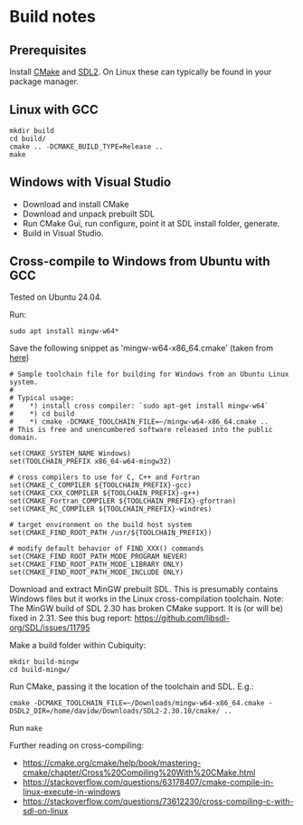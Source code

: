 Build notes
===========

Prerequisites
-------------
Install [CMake](https://cmake.org/) and [SDL2](https://libsdl.org/). On Linux these can typically be found in your package manager.

Linux with GCC
--------------
```
mkdir build
cd build/
cmake .. -DCMAKE_BUILD_TYPE=Release ..
make
```

Windows with Visual Studio
--------------------------
* Download and install CMake
* Download and unpack prebuilt SDL
* Run CMake Gui, run configure, point it at SDL install folder, generate.
* Build in Visual Studio.

Cross-compile to Windows from Ubuntu with GCC
--------------------------------------------
Tested on Ubuntu 24.04.

Run:

    sudo apt install mingw-w64*

Save the following snippet as 'mingw-w64-x86_64.cmake' (taken from [here](https://gist.github.com/peterspackman/8cf73f7f12ba270aa8192d6911972fe8#file-mingw-w64-x86_64-cmake))

```
# Sample toolchain file for building for Windows from an Ubuntu Linux system.
#
# Typical usage:
#    *) install cross compiler: `sudo apt-get install mingw-w64`
#    *) cd build
#    *) cmake -DCMAKE_TOOLCHAIN_FILE=~/mingw-w64-x86_64.cmake ..
# This is free and unencumbered software released into the public domain.

set(CMAKE_SYSTEM_NAME Windows)
set(TOOLCHAIN_PREFIX x86_64-w64-mingw32)

# cross compilers to use for C, C++ and Fortran
set(CMAKE_C_COMPILER ${TOOLCHAIN_PREFIX}-gcc)
set(CMAKE_CXX_COMPILER ${TOOLCHAIN_PREFIX}-g++)
set(CMAKE_Fortran_COMPILER ${TOOLCHAIN_PREFIX}-gfortran)
set(CMAKE_RC_COMPILER ${TOOLCHAIN_PREFIX}-windres)

# target environment on the build host system
set(CMAKE_FIND_ROOT_PATH /usr/${TOOLCHAIN_PREFIX})

# modify default behavior of FIND_XXX() commands
set(CMAKE_FIND_ROOT_PATH_MODE_PROGRAM NEVER)
set(CMAKE_FIND_ROOT_PATH_MODE_LIBRARY ONLY)
set(CMAKE_FIND_ROOT_PATH_MODE_INCLUDE ONLY)
```

Download and extract MinGW prebuilt SDL. This is presumably contains Windows files but it works in the Linux cross-compilation toolchain. Note: The MinGW build of SDL 2.30 has broken CMake support. It is (or will be) fixed in 2.31. See this bug report: https://github.com/libsdl-org/SDL/issues/11795

Make a build folder within Cubiquity:

```
mkdir build-mingw
cd build-mingw/
```

Run CMake, passing it the location of the toolchain and SDL. E.g.:

    cmake -DCMAKE_TOOLCHAIN_FILE=~/Downloads/mingw-w64-x86_64.cmake -DSDL2_DIR=/home/davidw/Downloads/SDL2-2.30.10/cmake/ ..

Run ```make```

Further reading on cross-compiling:
* https://cmake.org/cmake/help/book/mastering-cmake/chapter/Cross%20Compiling%20With%20CMake.html
* https://stackoverflow.com/questions/63178407/cmake-compile-in-linux-execute-in-windows
* https://stackoverflow.com/questions/73612230/cross-compiling-c-with-sdl-on-linux
